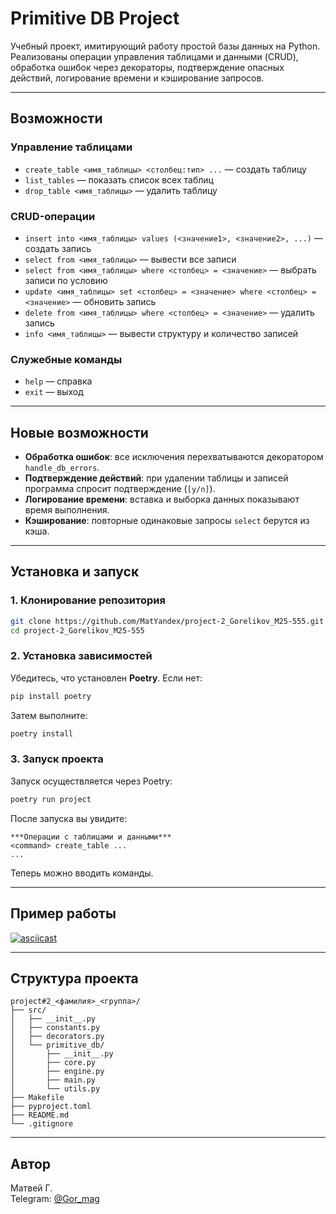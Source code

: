 # Primitive DB Project

Учебный проект, имитирующий работу простой базы данных на Python.  
Реализованы операции управления таблицами и данными (CRUD), обработка ошибок через декораторы, подтверждение опасных действий, логирование времени и кэширование запросов.

---

## Возможности

### Управление таблицами
- `create_table <имя_таблицы> <столбец:тип> ...` — создать таблицу  
- `list_tables` — показать список всех таблиц  
- `drop_table <имя_таблицы>` — удалить таблицу  

### CRUD-операции
- `insert into <имя_таблицы> values (<значение1>, <значение2>, ...)` — создать запись  
- `select from <имя_таблицы>` — вывести все записи  
- `select from <имя_таблицы> where <столбец> = <значение>` — выбрать записи по условию  
- `update <имя_таблицы> set <столбец> = <значение> where <столбец> = <значение>` — обновить запись  
- `delete from <имя_таблицы> where <столбец> = <значение>` — удалить запись  
- `info <имя_таблицы>` — вывести структуру и количество записей  

### Служебные команды
- `help` — справка  
- `exit` — выход  

---

## Новые возможности
- **Обработка ошибок**: все исключения перехватываются декоратором `handle_db_errors`.  
- **Подтверждение действий**: при удалении таблицы и записей программа спросит подтверждение (`[y/n]`).  
- **Логирование времени**: вставка и выборка данных показывают время выполнения.  
- **Кэширование**: повторные одинаковые запросы `select` берутся из кэша.  

---

## Установка и запуск

### 1. Клонирование репозитория
```bash
git clone https://github.com/MatYandex/project-2_Gorelikov_M25-555.git
cd project-2_Gorelikov_M25-555
```

### 2. Установка зависимостей
Убедитесь, что установлен **Poetry**. Если нет:  
```bash
pip install poetry
```

Затем выполните:
```bash
poetry install
```

### 3. Запуск проекта
Запуск осуществляется через Poetry:

```bash
poetry run project
```

После запуска вы увидите:
```
***Операции с таблицами и данными***
<command> create_table ...
...
```

Теперь можно вводить команды.

---

## Пример работы

[![asciicast](https://asciinema.org/a/MW0v5TIfz4Yi9svTohhgEVLuN.svg)](https://asciinema.org/a/MW0v5TIfz4Yi9svTohhgEVLuN)

---

## Структура проекта

```
project#2_<фамилия>_<группа>/
├── src/
│   ├── __init__.py
│   ├── constants.py
│   ├── decorators.py
│   └── primitive_db/
│       ├── __init__.py
│       ├── core.py
│       ├── engine.py
│       ├── main.py
│       └── utils.py
├── Makefile
├── pyproject.toml
├── README.md
└── .gitignore
```

---

## Автор

Матвей Г.  
Telegram: [@Gor_mag](https://t.me/Gor_mag)
